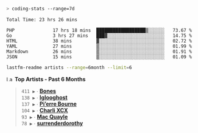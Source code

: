 ```zsh
> coding-stats --range=7d
```

<!--START_SECTION:waka-->

```text
Total Time: 23 hrs 26 mins

PHP              17 hrs 18 mins  ██████████████████▒░░░░░░   73.67 %
Go               3 hrs 27 mins   ███▓░░░░░░░░░░░░░░░░░░░░░   14.75 %
HTML             38 mins         ▓░░░░░░░░░░░░░░░░░░░░░░░░   02.72 %
YAML             27 mins         ▒░░░░░░░░░░░░░░░░░░░░░░░░   01.99 %
Markdown         26 mins         ▒░░░░░░░░░░░░░░░░░░░░░░░░   01.91 %
JSON             15 mins         ▒░░░░░░░░░░░░░░░░░░░░░░░░   01.09 %
```

<!--END_SECTION:waka-->

```zsh
lastfm-readme artists --range=6month --limit=6
```

<!--START_LASTFM_ARTISTS:{"period": "6month", "rows": 6}-->
<a href="https://last.fm" target="_blank"><img src="https://user-images.githubusercontent.com/17434202/215290617-e793598d-d7c9-428f-9975-156db1ba89cc.svg" alt="Last.fm Logo" width="18" height="13"/></a> **Top Artists - Past 6 Months**

> `411 ▶️` ∙ **[Bones](https://www.last.fm/music/Bones)**<br/>
> `138 ▶️` ∙ **[Iglooghost](https://www.last.fm/music/Iglooghost)**<br/>
> `137 ▶️` ∙ **[Pi’erre Bourne](https://www.last.fm/music/Pi%E2%80%99erre+Bourne)**<br/>
> `104 ▶️` ∙ **[Charli XCX](https://www.last.fm/music/Charli+XCX)**<br/>
> `93 ▶️` ∙ **[Mac Quayle](https://www.last.fm/music/Mac+Quayle)**<br/>
> `78 ▶️` ∙ **[surrenderdorothy](https://www.last.fm/music/surrenderdorothy)**<br/>
<!--END_LASTFM_ARTISTS-->
